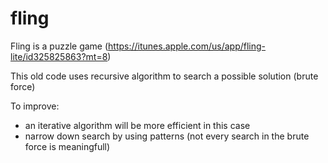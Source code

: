 # fling

Fling is a puzzle game (https://itunes.apple.com/us/app/fling-lite/id325825863?mt=8)

This old code uses recursive algorithm to search a possible solution (brute force)

To improve:
- an iterative algorithm will be more efficient in this case
- narrow down search by using patterns (not every search in the brute force is meaningfull)
